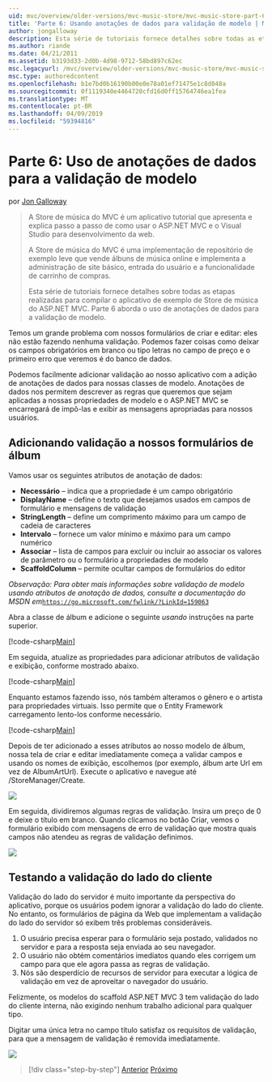 ```yaml
---
uid: mvc/overview/older-versions/mvc-music-store/mvc-music-store-part-6
title: 'Parte 6: Usando anotações de dados para validação de modelo | Microsoft Docs'
author: jongalloway
description: Esta série de tutoriais fornece detalhes sobre todas as etapas realizadas para compilar o aplicativo de exemplo de Store de música do ASP.NET MVC. Parte 6 aborda o uso de anotações de dados para o modelo V...
ms.author: riande
ms.date: 04/21/2011
ms.assetid: b3193d33-2d0b-4d98-9712-58bd897c62ec
msc.legacyurl: /mvc/overview/older-versions/mvc-music-store/mvc-music-store-part-6
msc.type: authoredcontent
ms.openlocfilehash: b1e7bd0b16190b00e0e78a01ef71475e1c8d048a
ms.sourcegitcommit: 0f1119340e4464720cfd16d0ff15764746ea1fea
ms.translationtype: MT
ms.contentlocale: pt-BR
ms.lasthandoff: 04/09/2019
ms.locfileid: "59394816"
---
```

# <a name="part-6-using-data-annotations-for-model-validation"></a>Parte 6: Uso de anotações de dados para a validação de modelo

por [Jon Galloway](https://github.com/jongalloway)

> A Store de música do MVC é um aplicativo tutorial que apresenta e explica passo a passo de como usar o ASP.NET MVC e o Visual Studio para desenvolvimento da web.  
>   
> A Store de música do MVC é uma implementação de repositório de exemplo leve que vende álbuns de música online e implementa a administração de site básico, entrada do usuário e a funcionalidade de carrinho de compras.  
>   
> Esta série de tutoriais fornece detalhes sobre todas as etapas realizadas para compilar o aplicativo de exemplo de Store de música do ASP.NET MVC. Parte 6 aborda o uso de anotações de dados para a validação de modelo.


Temos um grande problema com nossos formulários de criar e editar: eles não estão fazendo nenhuma validação. Podemos fazer coisas como deixar os campos obrigatórios em branco ou tipo letras no campo de preço e o primeiro erro que veremos é do banco de dados.

Podemos facilmente adicionar validação ao nosso aplicativo com a adição de anotações de dados para nossas classes de modelo. Anotações de dados nos permitem descrever as regras que queremos que sejam aplicadas a nossas propriedades de modelo e o ASP.NET MVC se encarregará de impô-las e exibir as mensagens apropriadas para nossos usuários.

## <a name="adding-validation-to-our-album-forms"></a>Adicionando validação a nossos formulários de álbum

Vamos usar os seguintes atributos de anotação de dados:

- **Necessário** – indica que a propriedade é um campo obrigatório
- **DisplayName** – define o texto que desejamos usados em campos de formulário e mensagens de validação
- **StringLength** – define um comprimento máximo para um campo de cadeia de caracteres
- **Intervalo** – fornece um valor mínimo e máximo para um campo numérico
- **Associar** – lista de campos para excluir ou incluir ao associar os valores de parâmetro ou o formulário a propriedades de modelo
- **ScaffoldColumn** – permite ocultar campos de formulários do editor

*Observação: Para obter mais informações sobre validação de modelo usando atributos de anotação de dados, consulte a documentação do MSDN em*[`https://go.microsoft.com/fwlink/?LinkId=159063`](https://go.microsoft.com/fwlink/?LinkId=159063)

Abra a classe de álbum e adicione o seguinte *usando* instruções na parte superior.

[!code-csharp[Main](mvc-music-store-part-6/samples/sample1.cs)]

Em seguida, atualize as propriedades para adicionar atributos de validação e exibição, conforme mostrado abaixo.

[!code-csharp[Main](mvc-music-store-part-6/samples/sample2.cs)]

Enquanto estamos fazendo isso, nós também alteramos o gênero e o artista para propriedades virtuais. Isso permite que o Entity Framework carregamento lento-los conforme necessário.

[!code-csharp[Main](mvc-music-store-part-6/samples/sample3.cs)]

Depois de ter adicionado a esses atributos ao nosso modelo de álbum, nossa tela de criar e editar imediatamente começa a validar campos e usando os nomes de exibição, escolhemos (por exemplo, álbum arte Url em vez de AlbumArtUrl). Execute o aplicativo e navegue até /StoreManager/Create.

![](mvc-music-store-part-6/_static/image1.png)

Em seguida, dividiremos algumas regras de validação. Insira um preço de 0 e deixe o título em branco. Quando clicamos no botão Criar, vemos o formulário exibido com mensagens de erro de validação que mostra quais campos não atendeu as regras de validação definimos.

![](mvc-music-store-part-6/_static/image2.png)

## <a name="testing-the-client-side-validation"></a>Testando a validação do lado do cliente

Validação do lado do servidor é muito importante da perspectiva do aplicativo, porque os usuários podem ignorar a validação do lado do cliente. No entanto, os formulários de página da Web que implementam a validação do lado do servidor só exibem três problemas consideráveis.

1. O usuário precisa esperar para o formulário seja postado, validados no servidor e para a resposta seja enviada ao seu navegador.
2. O usuário não obtém comentários imediatos quando eles corrigem um campo para que ele agora passa as regras de validação.
3. Nós são desperdício de recursos de servidor para executar a lógica de validação em vez de aproveitar o navegador do usuário.

Felizmente, os modelos do scaffold ASP.NET MVC 3 tem validação do lado do cliente interna, não exigindo nenhum trabalho adicional para qualquer tipo.

Digitar uma única letra no campo título satisfaz os requisitos de validação, para que a mensagem de validação é removida imediatamente.

![](mvc-music-store-part-6/_static/image3.png)


> [!div class="step-by-step"]
> [Anterior](mvc-music-store-part-5.md)
> [Próximo](mvc-music-store-part-7.md)
